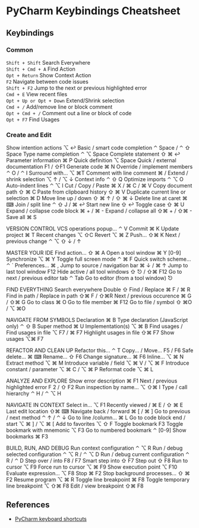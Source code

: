 # PyCharm  Keybindings Cheatsheet

## Keybindings

### Common

`Shift + Shift` Search Everywhere  
`Shift + Cmd + A` Find Action  
`Opt + Return` Show Context Action  
`F2` Navigate between code issues  
`Shift + F2` Jump to the next or previous highlighted error  
`Cmd + E` View recent files  
`Opt + Up or Opt + Down` Extend/Shrink selection  
`Cmd + /` Add/remove line or block comment  
`Opt + Cmd + /` Comment out a line or block of code  
`Opt + F7` Find Usages

### Create and Edit
Show intention actions ⌥ ↩
Basic / smart code completion ⌃ Space / ⌃ ⇧ Space
Type name completion ⌃ ⌥ Space
Complete statement ⇧ ⌘ ↩
Parameter information ⌘ P
Quick definition ⌥ Space
Quick / external documentation F1 / ⇧F1
Generate code ⌘ N
Override / implement members ⌃ O / ⌃ I
Surround with... ⌥ ⌘T
Comment with line comment ⌘ /
Extend / shrink selection ⌥ ↑ / ⌥ ↓
Context info ⌃ ⇧ Q
Optimize imports ⌃ ⌥ O
Auto-indent lines ⌃ ⌥ I
Cut / Copy / Paste ⌘ X / ⌘ C / ⌘ V
Copy document path ⇧ ⌘ C
Paste from clipboard history ⇧ ⌘ V
Duplicate current line or selection ⌘ D
Move line up / down ⇧ ⌘ ↑ / ⇧ ⌘ ↓
Delete line at caret ⌘ ⌨
Join / split line ⌃ ⇧ J / ⌘ ↩
Start new line ⇧ ↩
Toggle case ⇧ ⌘ U
Expand / collapse code block ⌘ + / ⌘ -
Expand / collapse all ⇧⌘ + / ⇧⌘ -
Save all ⌘ S

VERSION CONTROL
VCS operations popup... ⌃ V
Commit ⌘ K
Update project ⌘ T
Recent changes ⌥ ⇧C
Revert ⌥ ⌘ Z
Push... ⇧⌘ K
Next / previous change ⌃ ⌥ ⇧ ↓ / ↑

MASTER YOUR IDE
Find action... ⇧ ⌘ A
Open a tool window ⌘ Y [0-9]
Synchronize ⌥ ⌘ Y
Toggle full screen mode ⌃ ⌘ F
Quick switch scheme... ⌃ `
Preferences... ⌘ ,
Jump to source / navigation bar ⌘ ↓ / ⌘ ↑
Jump to last tool window F12
Hide active / all tool windows ⇧ ⎋ / ⇧⌘ F12
Go to next / previous editor tab ⌃ Tab
Go to editor (from a tool window) ⎋

FIND EVERYTHING
Search everywhere Double ⇧
Find / Replace ⌘ F / ⌘ R
Find in path / Replace in path ⇧⌘ F / ⇧⌘R
Next / previous occurence ⌘ G / ⇧⌘ G
Go to class ⌘ O
Go to file member ⌘  F12
Go to file / symbol ⇧ ⌘O / ⌥ ⌘O

NAVIGATE FROM SYMBOLS
Declaration ⌘ B
Type declaration (JavaScript only) ⌃ ⇧ B
Super method ⌘ U
Implementation(s) ⌥ ⌘ B
Find usages / Find usages in file ⌥ F7 / ⌘ F7
Highlight usages in file ⇧⌘ F7
Show usages ⌥⌘ F7

REFACTOR AND CLEAN UP
Refactor this... ⌃ T
Copy... / Move... F5 / F6
Safe delete... ⌘ ⌨
Rename... ⇧ F6
Change signature... ⌘ F6
Inline... ⌥ ⌘ N
Extract method ⌥ ⌘ M
Introduce variable / field ⌥ ⌘ V / ⌥ ⌘ F
Introduce constant / parameter ⌥ ⌘ C / ⌥ ⌘ P
Reformat code ⌥ ⌘ L

ANALYZE AND EXPLORE
Show error description ⌘ F1
Next / previous highlighted error F 2 / ⇧ F2
Run inspection by name... ⌥ ⇧⌘ I
Type / call hierarchy ⌃ H / ⌃ ⌥ H

NAVIGATE IN CONTEXT
Select in... ⌥ F1
Recently viewed /  ⌘ E / ⇧ ⌘ E
Last edit location ⇧⌘ ⌨
Navigate back / forward ⌘ [ / ⌘ ]
Go to previous / next method ⌃ ↑ / ⌃ ↓
Go to line /column... ⌘ L
Go to code block end / start ⌥ ⌘ ] / ⌥ ⌘ [
Add to favorites ⌥ ⇧ F
Toggle bookmark F3
Toggle bookmark with mnemonic ⌥ F3
Go to numbered bookmark ⌃ [0-9]
Show bookmarks ⌘ F3

BUILD, RUN, AND DEBUG
Run context configuration ⌃ ⌥ R
Run / debug selected configuration ⌃ ⌥ R / ⌃ ⌥ D
Run / debug current configuration ⌃ R / ⌃ D
Step over / into F8 / F7
Smart step into ⇧ F7
Step out ⇧ F8
Run to cursor ⌥ F9
Force run to cursor ⌥ ⌘ F9
Show execution point ⌥ F10
Evaluate expression... ⌥ F8
Stop  ⌘ F2 
Stop background processes... ⇧ ⌘ F2
Resume program ⌥ ⌘ R
Toggle line breakpoint ⌘ F8
Toggle temporary line breakpoint ⌥ ⇧⌘ F8
Edit / view breakpoint ⇧⌘ F8

## References
- [PyCharm keyboard shortcuts](https://www.jetbrains.com/help/pycharm/mastering-keyboard-shortcuts.html)
